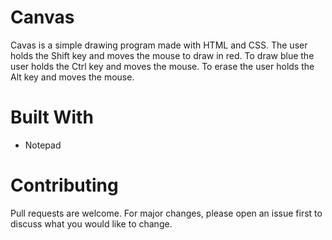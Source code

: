 # Canvas
Cavas is a simple drawing program made with HTML and CSS. The user holds the Shift key and moves the mouse to draw in red. To draw blue the user holds the Ctrl key and moves the mouse. To erase the user holds the Alt key and moves the mouse.

# Built With
 * Notepad
# Contributing
Pull requests are welcome. For major changes, please open an issue first to discuss what you would like to change.
